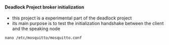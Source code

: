 #### Deadlock Project broker initialization

* this project is a experimental part of the deadlock project
* its main purpose is to test the initialization handshake between the client and the speaking node

`nano /etc/mosquitto/mosquitto.conf
`